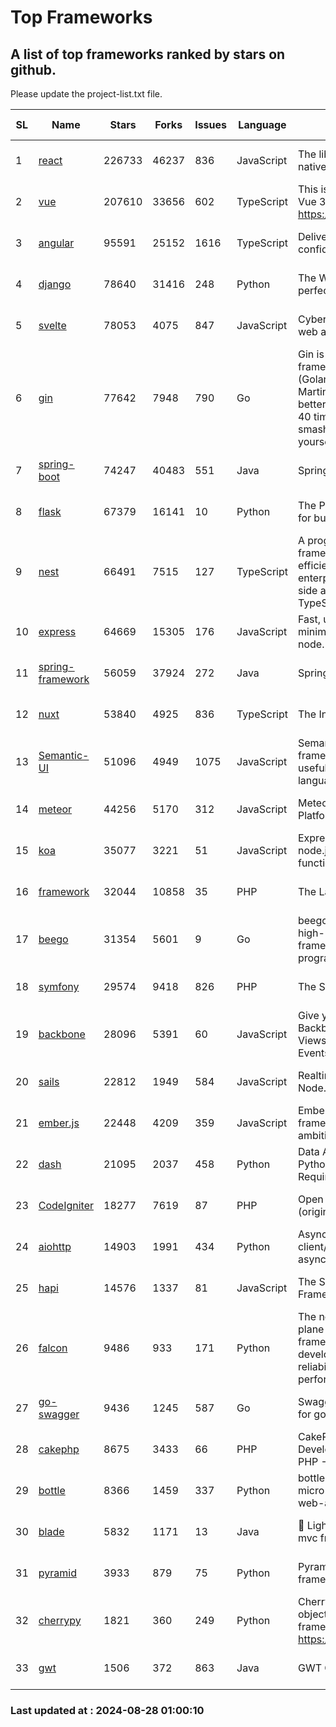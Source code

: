 # Top Frameworks
## A list of top frameworks ranked by stars on github.  
Please update the project-list.txt file.

| SL| Name  | Stars| Forks| Issues | Language | Description | Last Commit |
| --| ------| -----| ---- | ------ | -------- | ----------- | ----------- |
| 1 | [react](https://github.com/facebook/react) | 226733 | 46237 | 836 | JavaScript | The library for web and native user interfaces. | 2024-08-27 17:11:50 |
| 2 | [vue](https://github.com/vuejs/vue) | 207610 | 33656 | 602 | TypeScript | This is the repo for Vue 2. For Vue 3, go to https://github.com/vuejs/core | 2024-06-14 12:52:12 |
| 3 | [angular](https://github.com/angular/angular) | 95591 | 25152 | 1616 | TypeScript | Deliver web apps with confidence 🚀 | 2024-08-27 22:07:30 |
| 4 | [django](https://github.com/django/django) | 78640 | 31416 | 248 | Python | The Web framework for perfectionists with deadlines. | 2024-08-27 18:14:50 |
| 5 | [svelte](https://github.com/sveltejs/svelte) | 78053 | 4075 | 847 | JavaScript | Cybernetically enhanced web apps | 2024-08-27 21:32:04 |
| 6 | [gin](https://github.com/gin-gonic/gin) | 77642 | 7948 | 790 | Go | Gin is a HTTP web framework written in Go (Golang). It features a Martini-like API with much better performance -- up to 40 times faster. If you need smashing performance, get yourself some Gin. | 2024-08-24 06:16:30 |
| 7 | [spring-boot](https://github.com/spring-projects/spring-boot) | 74247 | 40483 | 551 | Java | Spring Boot | 2024-08-23 15:29:20 |
| 8 | [flask](https://github.com/pallets/flask) | 67379 | 16141 | 10 | Python | The Python micro framework for building web applications. | 2024-08-24 01:05:21 |
| 9 | [nest](https://github.com/nestjs/nest) | 66491 | 7515 | 127 | TypeScript | A progressive Node.js framework for building efficient, scalable, and enterprise-grade server-side applications with TypeScript/JavaScript 🚀 | 2024-08-27 07:00:57 |
| 10 | [express](https://github.com/expressjs/express) | 64669 | 15305 | 176 | JavaScript | Fast, unopinionated, minimalist web framework for node. | 2024-08-23 20:39:13 |
| 11 | [spring-framework](https://github.com/spring-projects/spring-framework) | 56059 | 37924 | 272 | Java | Spring Framework | 2024-08-27 22:39:04 |
| 12 | [nuxt](https://github.com/nuxt/nuxt) | 53840 | 4925 | 836 | TypeScript | The Intuitive Vue Framework. | 2024-08-27 17:09:12 |
| 13 | [Semantic-UI](https://github.com/Semantic-Org/Semantic-UI) | 51096 | 4949 | 1075 | JavaScript | Semantic is a UI component framework based around useful principles from natural language. | 2023-01-11 17:05:32 |
| 14 | [meteor](https://github.com/meteor/meteor) | 44256 | 5170 | 312 | JavaScript | Meteor, the JavaScript App Platform | 2024-08-27 12:30:20 |
| 15 | [koa](https://github.com/koajs/koa) | 35077 | 3221 | 51 | JavaScript | Expressive middleware for node.js using ES2017 async functions | 2024-08-18 20:27:08 |
| 16 | [framework](https://github.com/laravel/framework) | 32044 | 10858 | 35 | PHP | The Laravel Framework. | 2024-08-27 13:02:27 |
| 17 | [beego](https://github.com/beego/beego) | 31354 | 5601 | 9 | Go | beego is an open-source, high-performance web framework for the Go programming language. | 2024-08-22 13:32:16 |
| 18 | [symfony](https://github.com/symfony/symfony) | 29574 | 9418 | 826 | PHP | The Symfony PHP framework | 2024-08-27 14:36:21 |
| 19 | [backbone](https://github.com/jashkenas/backbone) | 28096 | 5391 | 60 | JavaScript | Give your JS App some Backbone with Models, Views, Collections, and Events | 2024-03-06 23:22:47 |
| 20 | [sails](https://github.com/balderdashy/sails) | 22812 | 1949 | 584 | JavaScript | Realtime MVC Framework for Node.js | 2024-05-17 22:00:56 |
| 21 | [ember.js](https://github.com/emberjs/ember.js) | 22448 | 4209 | 359 | JavaScript | Ember.js - A JavaScript framework for creating ambitious web applications | 2024-08-22 01:17:57 |
| 22 | [dash](https://github.com/plotly/dash) | 21095 | 2037 | 458 | Python | Data Apps & Dashboards for Python. No JavaScript Required. | 2024-08-27 16:32:27 |
| 23 | [CodeIgniter](https://github.com/bcit-ci/CodeIgniter) | 18277 | 7619 | 87 | PHP | Open Source PHP Framework (originally from EllisLab) | 2024-03-20 03:51:42 |
| 24 | [aiohttp](https://github.com/aio-libs/aiohttp) | 14903 | 1991 | 434 | Python | Asynchronous HTTP client/server framework for asyncio and Python | 2024-08-27 12:00:36 |
| 25 | [hapi](https://github.com/hapijs/hapi) | 14576 | 1337 | 81 | JavaScript | The Simple, Secure Framework Developers Trust | 2024-07-04 00:48:01 |
| 26 | [falcon](https://github.com/falconry/falcon) | 9486 | 933 | 171 | Python | The no-magic web data plane API and microservices framework for Python developers, with a focus on reliability, correctness, and performance at scale. | 2024-08-27 21:15:26 |
| 27 | [go-swagger](https://github.com/go-swagger/go-swagger) | 9436 | 1245 | 587 | Go | Swagger 2.0 implementation for go | 2024-05-13 17:21:38 |
| 28 | [cakephp](https://github.com/cakephp/cakephp) | 8675 | 3433 | 66 | PHP | CakePHP: The Rapid Development Framework for PHP - Official Repository | 2024-08-26 03:08:26 |
| 29 | [bottle](https://github.com/bottlepy/bottle) | 8366 | 1459 | 337 | Python | bottle.py is a fast and simple micro-framework for python web-applications. | 2024-01-03 22:31:48 |
| 30 | [blade](https://github.com/lets-blade/blade) | 5832 | 1171 | 13 | Java | :rocket: Lightning fast and elegant mvc framework for Java8 | 2024-06-17 01:05:35 |
| 31 | [pyramid](https://github.com/Pylons/pyramid) | 3933 | 879 | 75 | Python | Pyramid - A Python web framework | 2024-06-10 16:09:42 |
| 32 | [cherrypy](https://github.com/cherrypy/cherrypy) | 1821 | 360 | 249 | Python | CherryPy is a pythonic, object-oriented HTTP framework.      https://cherrypy.dev | 2024-07-02 23:41:56 |
| 33 | [gwt](https://github.com/gwtproject/gwt) | 1506 | 372 | 863 | Java | GWT Open Source Project | 2024-08-26 22:10:05 |

### Last updated at : 2024-08-28 01:00:10
